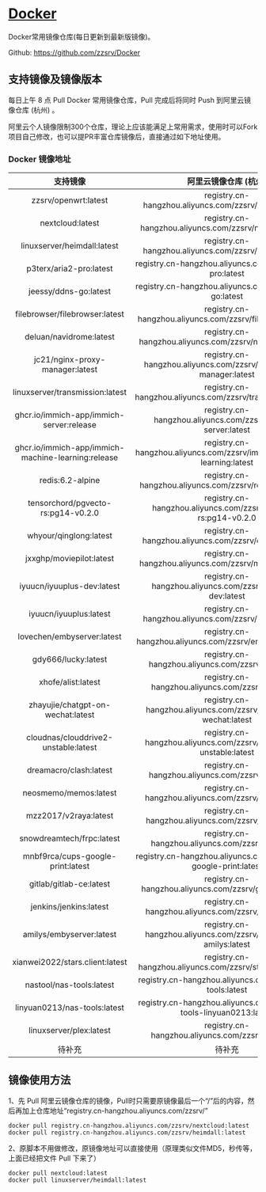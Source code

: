 # [Docker](https://github.com/zzsrv/Docker)

Docker常用镜像仓库(每日更新到最新版镜像)。

Github: <https://github.com/zzsrv/Docker>

## 支持镜像及镜像版本

每日上午 8 点 Pull Docker 常用镜像仓库，Pull 完成后将同时 Push 到阿里云镜像仓库 (杭州) 。

阿里云个人镜像限制300个仓库，理论上应该能满足上常用需求，使用时可以Fork项目自己修改，也可以提PR丰富仓库镜像后，直接通过如下地址使用。

### Docker 镜像地址

|  支持镜像  |                  阿里云镜像仓库 (杭州)                  |
| :-------------: | :-----------------------------------------------------: |
|  zzsrv/openwrt:latest  | registry.cn-hangzhou.aliyuncs.com/zzsrv/openwrt:latest |
|  nextcloud:latest  | registry.cn-hangzhou.aliyuncs.com/zzsrv/nextcloud:latest |
|  linuxserver/heimdall:latest  | registry.cn-hangzhou.aliyuncs.com/zzsrv/heimdall:latest |
|  p3terx/aria2-pro:latest  | registry.cn-hangzhou.aliyuncs.com/zzsrv/aria2-pro:latest |
|  jeessy/ddns-go:latest  | registry.cn-hangzhou.aliyuncs.com/zzsrv/ddns-go:latest |
|  filebrowser/filebrowser:latest  | registry.cn-hangzhou.aliyuncs.com/zzsrv/filebrowser:latest |
|  deluan/navidrome:latest  | registry.cn-hangzhou.aliyuncs.com/zzsrv/navidrome:latest |
|  jc21/nginx-proxy-manager:latest  | registry.cn-hangzhou.aliyuncs.com/zzsrv/nginx-proxy-manager:latest |
|  linuxserver/transmission:latest  | registry.cn-hangzhou.aliyuncs.com/zzsrv/transmission:latest |
|  ghcr.io/immich-app/immich-server:release  | registry.cn-hangzhou.aliyuncs.com/zzsrv/immich-server:latest |
|  ghcr.io/immich-app/immich-machine-learning:release  | registry.cn-hangzhou.aliyuncs.com/zzsrv/immich-machine-learning:latest |
|  redis:6.2-alpine  | registry.cn-hangzhou.aliyuncs.com/zzsrv/redis:6.2-alpine |
|  tensorchord/pgvecto-rs:pg14-v0.2.0  | registry.cn-hangzhou.aliyuncs.com/zzsrv/pgvecto-rs:pg14-v0.2.0 |
|  whyour/qinglong:latest  | registry.cn-hangzhou.aliyuncs.com/zzsrv/qinglong:latest |
|  jxxghp/moviepilot:latest  | registry.cn-hangzhou.aliyuncs.com/zzsrv/moviepilot:latest |
|  iyuucn/iyuuplus-dev:latest  | registry.cn-hangzhou.aliyuncs.com/zzsrv/iyuuplus-dev:latest |
|  iyuucn/iyuuplus:latest  | registry.cn-hangzhou.aliyuncs.com/zzsrv/iyuuplus:latest |
|  lovechen/embyserver:latest  | registry.cn-hangzhou.aliyuncs.com/zzsrv/embyserver:latest |
|  gdy666/lucky:latest  | registry.cn-hangzhou.aliyuncs.com/zzsrv/lucky:latest |
|  xhofe/alist:latest  | registry.cn-hangzhou.aliyuncs.com/zzsrv/alist:latest |
|  zhayujie/chatgpt-on-wechat:latest  | registry.cn-hangzhou.aliyuncs.com/zzsrv/chatgpt-on-wechat:latest |
|  cloudnas/clouddrive2-unstable:latest  | registry.cn-hangzhou.aliyuncs.com/zzsrv/clouddrive2-unstable:latest |
|  dreamacro/clash:latest  | registry.cn-hangzhou.aliyuncs.com/zzsrv/clash:latest |
|  neosmemo/memos:latest  | registry.cn-hangzhou.aliyuncs.com/zzsrv/memos:latest |
|  mzz2017/v2raya:latest  | registry.cn-hangzhou.aliyuncs.com/zzsrv/v2raya:latest |
|  snowdreamtech/frpc:latest  | registry.cn-hangzhou.aliyuncs.com/zzsrv/frpc:latest |
|  mnbf9rca/cups-google-print:latest  | registry.cn-hangzhou.aliyuncs.com/zzsrv/cups-google-print:latest |
|  gitlab/gitlab-ce:latest  | registry.cn-hangzhou.aliyuncs.com/zzsrv/gitlab-ce:latest |
|  jenkins/jenkins:latest  | registry.cn-hangzhou.aliyuncs.com/zzsrv/jenkins:latest |
|  amilys/embyserver:latest  | registry.cn-hangzhou.aliyuncs.com/zzsrv/embyserver-amilys:latest |
|  xianwei2022/stars.client:latest  | registry.cn-hangzhou.aliyuncs.com/zzsrv/stars.client:latest |
|  nastool/nas-tools:latest  | registry.cn-hangzhou.aliyuncs.com/zzsrv/nas-tools:latest |
|  linyuan0213/nas-tools:latest  | registry.cn-hangzhou.aliyuncs.com/zzsrv/nas-tools-linyuan0213:latest |
|  linuxserver/plex:latest  | registry.cn-hangzhou.aliyuncs.com/zzsrv/plex:latest |
|  待补充 | 待补充 |


## 镜像使用方法

1、先 Pull 阿里云镜像仓库的镜像，Pull时只需要原镜像最后一个“/”后的内容，然后再加上仓库地址“registry.cn-hangzhou.aliyuncs.com/zzsrv/”
```
docker pull registry.cn-hangzhou.aliyuncs.com/zzsrv/nextcloud:latest
docker pull registry.cn-hangzhou.aliyuncs.com/zzsrv/heimdall:latest
```

2、原脚本不用做修改，原镜像地址可以直接使用（原理类似文件MD5，秒传等，上面已经把文件 Pull 下来了）
```
docker pull nextcloud:latest
docker pull linuxserver/heimdall:latest
```
